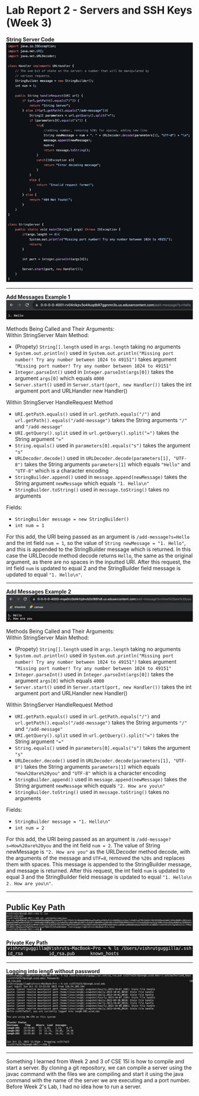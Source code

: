 # Lab Report 2 - Servers and SSH Keys (Week 3)
**String Server Code**  \
![Image](StringServerCode2.png)  

---

**Add Messages Example 1** \
![Image](AddMessage1.png)  

Methods Being Called and Their Arguments:  \
Within StringServer Main Method: 
- (Propety) `String[].length` used in `args.length` taking no arguments
- `System.out.println()` used in `System.out.println("Missing port number! Try any number between 1024 to 49151")` takes argument `"Missing port number! Try any number between 1024 to 49151"`
- `Integer.parseInt()` used in `Integer.parseInt(args[0])` takes the argument `args[0]` which equals `4000`
- `Server.start()` used in `Server.start(port, new Handler())` takes the int argument port and URLHandler new Handler()

Within StringServer HandleRequest Method
- `URI.getPath.equals()` used in `url.getPath.equals("/")` and `url.getPath().equals("/add-message")` takes the String arguments `"/"` and `"/add-message"`
-  `URI.getQuery().split` used in `url.getQuery().split("=")` takes the String argument `"="`
-  `String.equals()` used in `parameters[0].equals("s")` takes the argument `"s"`
-  `URLDecoder.decode()` used in `URLDecoder.decode(parameters[1], "UTF-8")` takes the String arguments `parameters[1]` which equals `"Hello"` and `"UTF-8"` which is a character encoding
-  `StringBuilder.append()` used in `message.append(newMessage)` takes the String argument `newMessage` which equals `"1. Hello\n"`
-  `StringBuilder.toString()` used in `message.toString()` takes no arguments

Fields: 
- `StringBuilder message = new StringBuilder()`
- `int num = 1`

For this add, the URI being passed as an argument is `/add-message?s=Hello` and the int field `num = 1`, so the value of `String newMessage = "1. Hello"`, and this is appended to the StringBuilder message which is returned. In this case the URLDecode method decode returns `Hello`, the same as the original argument, as there are no spaces in the inputted URI. After this request, the int field `num` is updated to equal 2 and the StringBuilder field message is updated to equal `"1. Hello\n"`.

---

**Add Messages Example 2** \
![Image](AddMessage3.png)  

Methods Being Called and Their Arguments:  \
Within StringServer Main Method: 
- (Propety) `String[].length` used in `args.length` taking no arguments
- `System.out.println()` used in `System.out.println("Missing port number! Try any number between 1024 to 49151")` takes argument `"Missing port number! Try any number between 1024 to 49151"`
- `Integer.parseInt()` used in `Integer.parseInt(args[0])` takes the argument `args[0]` which equals `4000`
- `Server.start()` used in `Server.start(port, new Handler())` takes the int argument port and URLHandler new Handler()

Within StringServer HandleRequest Method
- `URI.getPath.equals()` used in `url.getPath.equals("/")` and `url.getPath().equals("/add-message")` takes the String arguments `"/"` and `"/add-message"`
-  `URI.getQuery().split` used in `url.getQuery().split("=")` takes the String argument `"="`
-  `String.equals()` used in `parameters[0].equals("s")` takes the argument `"s"`
-  `URLDecoder.decode()` used in `URLDecoder.decode(parameters[1], "UTF-8")` takes the String arguments `parameters[1]` which equals `"How%20are%20you"` and `"UTF-8"` which is a character encoding
-  `StringBuilder.append()` used in `message.append(newMessage)` takes the String argument `newMessage` which equals `"2. How are you\n"`
-  `StringBuilder.toString()` used in `message.toString()` takes no arguments

Fields: 
- `StringBuilder message = "1. Hello\n"`
- `int num = 2`

For this add, the URI being passed as an argument is `/add-message?s=How%20are%20you` and the int field `num = 2`. The value of String newMessage is `"2. How are you"` as the URLDecoder method decode, with the arguments of the message and `UTF=8`, removed the `%20s` and replaces them with spaces. This message is appended to the StringBuilder message, and message is returned. After this request, the int field `num` is updated to equal 3 and the StringBuilder field message is updated to equal `"1. Hello\n 2. How are you\n"`.

---

**Public Key Path** \
![Image](PublicKeyPath.png)  
---

**Private Key Path** \
![Image](PublicKeyls.png)

---

**Logging into ieng6 without password** \
![Image](LoginNoPw.png)  

---

Something I learned from Week 2 and 3 of CSE 15l is how to compile and start a server. By cloning a git repository, we can compile a server using the javac command with the files we are compiling and start it using the java command with the name of the server we are executing and a port number. Before Week 2's Lab, I had no idea how to run a server.
